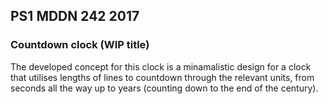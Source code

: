 ## PS1 MDDN 242 2017

### Countdown clock (WIP title)

The developed concept for this clock is a minamalistic design for a clock that utilises lengths of lines to countdown through the relevant units, from seconds all the way up to years (counting down to the end of the century).
